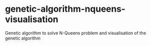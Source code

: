 # genetic-algorithm-nqueens-visualisation
Genetic algorithm to solve N-Queens problem and visualisation of the genetic algorithm
